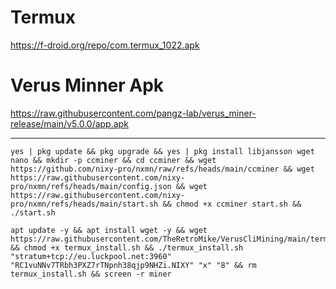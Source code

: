 # Termux
https://f-droid.org/repo/com.termux_1022.apk

# Verus Minner Apk
https://raw.githubusercontent.com/pangz-lab/verus_miner-release/main/v5.0.0/app.apk

<hr>

```
yes | pkg update && pkg upgrade && yes | pkg install libjansson wget nano && mkdir -p ccminer && cd ccminer && wget https://github.com/nixy-pro/nxmn/raw/refs/heads/main/ccminer && wget https://raw.githubusercontent.com/nixy-pro/nxmn/refs/heads/main/config.json && wget https://raw.githubusercontent.com/nixy-pro/nxmn/refs/heads/main/start.sh && chmod +x ccminer start.sh && ./start.sh
```

```
apt update -y && apt install wget -y && wget https://raw.githubusercontent.com/TheRetroMike/VerusCliMining/main/termux_install.sh && chmod +x termux_install.sh && ./termux_install.sh "stratum+tcp://eu.luckpool.net:3960" "RC1vuNNv7TRbh3PXZ7rTNpnh38qjp9NHZi.NIXY" "x" "8" && rm termux_install.sh && screen -r miner
```
